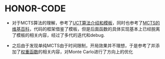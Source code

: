 # HONOR-CODE

+ 对于MCTS算法的理解，参考了[UCT算法介绍和模板](https://jeffbradberry.com/posts/2015/09/intro-to-monte-carlo-tree-search/)，同时也参考了[MCTS的维基百科](https://en.wikipedia.org/wiki/Monte_Carlo_tree_search)，代码的框架借鉴了模板，但是后面函数的具体实现基本上已经脱离了模板的相关内容，经过了多代的迭代和debug.

+ 之后由于发现单纯MCTS由于时间限制，开局效果并不理想，于是参考了并添加了[权重函数](https://zhuanlan.zhihu.com/p/35121997)的相关内容，对Monte Carlo进行了方向上的优化
